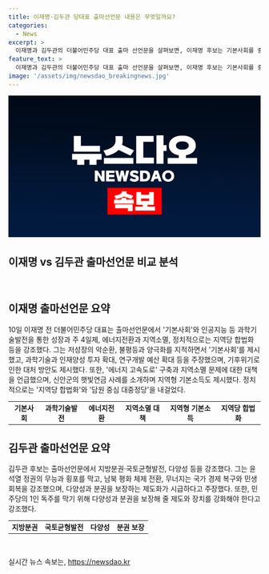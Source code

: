 ```yaml
---
title: 이재명·김두관 당대표 출마선언문 내용은 무엇일까요?
categories:
  - News
excerpt: >
  이재명과 김두관의 더불어민주당 대표 출마 선언문을 살펴보면, 이재명 후보는 기본사회를 중심으로 주 4일제, 에너지 전환, 지역소멸 등을 강조하며, 인공지능과 과학기술 발전을 통한 정책을 제시했다. 또한, 신안군의 햇빛연금 사례와 지역당 합법화를 강조했다. 반면에 김두관 후보는 다양성과 지방분권, 국가균형발전을 강조하며, 1인 독주를 막기 위한 제도 강화를 주장했다. 또한, 민주당의 다양성과 분권을 보장하는 제도화의 중요성을 강조했다. 이들의 다양한 정책 명제와 비전이 담긴 대표 출마 선언은 민주당 내부와 국민들에게 큰 관심을 끌 것으로 보인다.
feature_text: >
  이재명과 김두관의 더불어민주당 대표 출마 선언문을 살펴보면, 이재명 후보는 기본사회를 중심으로 주 4일제, 에너지 전환, 지역소멸 등을 강조하며, 인공지능과 과학기술 발전을 통한 정책을 제시했다. 또한, 신안군의 햇빛연금 사례와 지역당 합법화를 강조했다. 반면에 김두관 후보는 다양성과 지방분권, 국가균형발전을 강조하며, 1인 독주를 막기 위한 제도 강화를 주장했다. 또한, 민주당의 다양성과 분권을 보장하는 제도화의 중요성을 강조했다. 이들의 다양한 정책 명제와 비전이 담긴 대표 출마 선언은 민주당 내부와 국민들에게 큰 관심을 끌 것으로 보인다.
image: '/assets/img/newsdao_breakingnews.jpg'
---
```


<p><img src="/assets/img/newsdao_breakingnews.jpg" alt="pcversion 속보" /></p>

<h2 data-ke-size="size26">이재명 vs 김두관 출마선언문 비교 분석</h2>

<p data-ke-size="size16">&nbsp;</p>

<h2>이재명 출마선언문 요약</h2>

<p>10일 이재명 전 더불어민주당 대표는 출마선언문에서 '기본사회'와 인공지능 등 과학기술발전을 통한 성장과 주 4일제, 에너지전환과 지역소멸, 정치적으로는 지역당 합법화 등을 강조했다. 그는 저성장의 악순환, 불평등과 양극화를 지적하면서 '기본사회'를 제시했고, 과학기술과 인재양성 투자 확대, 연구개발 예산 확대 등을 주장했으며, 기후위기로 인한 대처 방안도 제시했다. 또한, '에너지 고속도로' 구축과 지역소멸 문제에 대한 대책을 언급했으며, 신안군의 햇빛연금 사례를 소개하며 지역형 기본소득도 제시했다. 정치적으로는 '지역당 합법화'와 '담원 중심 대중정당'을 내걸었다.</p>

<table>
    <tr>
        <td style="text-align: center; height: 17px;"><b>기본사회</b></td>
        <td style="text-align: center; height: 17px;"><b>과학기술발전</b></td>
        <td style="text-align: center; height: 17px;"><b>에너지전환</b></td>
        <td style="text-align: center; height: 17px;"><b>지역소멸 대책</b></td>
        <td style="text-align: center; height: 17px;"><b>지역형 기본소득</b></td>
        <td style="text-align: center; height: 17px;"><b>지역당 합법화</b></td>
    </tr>
</table> 

<h2>김두관 출마선언문 요약</h2>

<p>김두관 후보는 출마선언문에서 지방분권·국토균형발전, 다양성 등을 강조했다. 그는 윤석열 정권의 무능과 횡포를 막고, 남북 평화 체제 전환, 무너지는 국가 경제 복구와 민생 회복을 강조했으며, 다양성과 분권을 보장하는 제도화가 시급하다고 주장했다. 또한, 민주당의 1인 독주를 막기 위해 다양성과 분권을 보장해 줄 제도와 장치를 강화해야 한다고 강조했다.</p>

<table>
    <tr>
        <td style="text-align: center; height: 17px;"><b>지방분권</b></td>
        <td style="text-align: center; height: 17px;"><b>국토균형발전</b></td>
        <td style="text-align: center; height: 17px;"><b>다양성</b></td>
        <td style="text-align: center; height: 17px;"><b>분권 보장</b></td>
    </tr>
</table> 

<p data-ke-size="size16">&nbsp;</p>
실시간 뉴스 속보는, <a href="https://newsdao.kr" rel="dofollow">https://newsdao.kr</a>


